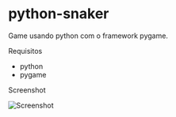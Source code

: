 # python-snaker
Game usando python com o framework pygame.

Requisitos

- python
- pygame

Screenshot

![Screenshot](https://github.com/brunoom1/python-snaker/blob/master/screenshot.png)
